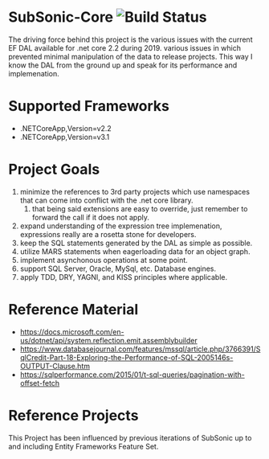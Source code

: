 # SubSonic-Core ![Build Status](https://github.com/kccarter76/Subsonic-Core/workflows/DotNET%20Core/badge.svg)
The driving force behind this project is the various issues with the current EF DAL available for .net core 2.2 during 2019.
various issues in which prevented minimal manipulation of the data to release projects.
This way I know the DAL from the ground up and speak for its performance and implemenation. 

# Supported Frameworks
* .NETCoreApp,Version=v2.2
* .NETCoreApp,Version=v3.1

# Project Goals
1. minimize the references to 3rd party projects which use namespaces that can come into conflict with the .net core library.
   1. that being said extensions are easy to override, just remember to forward the call if it does not apply.
2. expand understanding of the expression tree implemenation, expressions really are a rosetta stone for developers.
3. keep the SQL statements generated by the DAL as simple as possible.
4. utilize MARS statements when eagerloading data for an object graph.
5. implement asynchonous operations at some point.
6. support SQL Server, Oracle, MySql, etc. Database engines.
7. apply TDD, DRY, YAGNI, and KISS principles where applicable.


# Reference Material
* https://docs.microsoft.com/en-us/dotnet/api/system.reflection.emit.assemblybuilder
* https://www.databasejournal.com/features/mssql/article.php/3766391/SqlCredit-Part-18-Exploring-the-Performance-of-SQL-2005146s-OUTPUT-Clause.htm
* https://sqlperformance.com/2015/01/t-sql-queries/pagination-with-offset-fetch

# Reference Projects
This Project has been influenced by previous iterations of SubSonic up to and including Entity Frameworks Feature Set.
